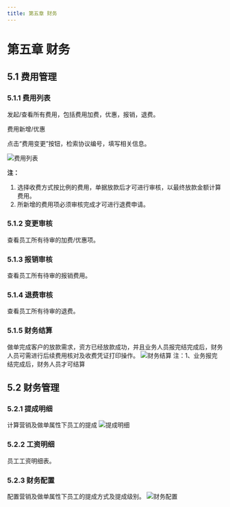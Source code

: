 ```yaml
---
title: 第五章 财务
---
```

# 第五章 财务

<ImageViewer />

## 5.1 费用管理

### 5.1.1 费用列表
发起/查看所有费用，包括费用加费，优惠，报销，退费。

费用新增/优惠

点击“费用变更”按钮，检索协议编号，填写相关信息。

![费用列表](/assets/media/manual-financial-5.1.1-1.png)

**注：**

1. 选择收费方式按比例的费用，单据放款后才可进行审核，以最终放款金额计算费用。
2. 所新增的费用项必须审核完成才可进行退费申请。


### 5.1.2 变更审核
查看员工所有待审的加费/优惠项。

### 5.1.3 报销审核
查看员工所有待审的报销费用。

### 5.1.4 退费审核
查看员工所有待审的退费。

### 5.1.5 财务结算
做单完成客户的放款需求，资方已经放款成功，并且业务人员报完结完成后，财务人员可需进行后续费用核对及收费凭证打印操作。
![财务结算](/assets/media/manual-financial-5.1.5-1.png)
注：1、业务报完结完成后，财务人员才可结算

## 5.2 财务管理

### 5.2.1 提成明细
计算营销及做单属性下员工的提成
![提成明细](/assets/media/manual-financial-5.2.1-1.png)
### 5.2.2 工资明细
员工工资明细表。
### 5.2.3 财务配置
配置营销及做单属性下员工的提成方式及提成级别。
![财务配置](/assets/media/manual-financial-5.2.3-1.png)
